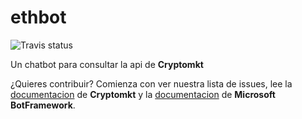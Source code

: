 # ethbot
![Travis status](https://travis-ci.org/PabloReszczynski/ethbot.svg?branch=master)

Un chatbot para consultar la api de **Cryptomkt**

¿Quieres contribuir? Comienza con ver nuestra lista de issues, lee la [documentacion](https://developers.cryptomkt.com/es) de **Cryptomkt** y la [documentacion](https://docs.microsoft.com/en-us/bot-framework/nodejs/bot-builder-nodejs-overview) de **Microsoft BotFramework**.
